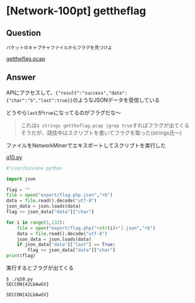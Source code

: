 # [Network-100pt] gettheflag

## Question

```plane
パケットのキャプチャファイルからフラグを見つけよ
```

[gettheflag.pcap](gettheflag.pcap)

## Answer

APIにアクセスして、`{"result":"success","data":{"char":"S","last":true}}`のようなJSONデータを受信している

どうやら`last`が`true`になってるのがフラグだな～

>これは`$ strings gettheflag.pcap |grep true`すればフラグが出てくるそうだが、競技中はスクリプトを書いてフラグを取った(strings氏～)

ファイルをNetworkMinerでエキスポートしてスクリプトを実行した

[q10.py](q10.py)

```python
#!/usr/bin/env python

import json

flag = ""
file = open("export/flag.php.json","rb")
data = file.read().decode("utf-8")
json_data = json.loads(data)
flag += json_data["data"]["char"]

for i in range(1,132):
	file = open("export/flag.php["+str(i)+"].json","rb")
	data = file.read().decode("utf-8")
	json_data = json.loads(data)
	if json_data["data"]["last"] == True:
		flag += json_data["data"]["char"]
print(flag)
```

実行するとフラグが出てくる

```plane
$ ./q10.py
SECCON{42LbAwGV}
```

`SECCON{42LbAwGV}`